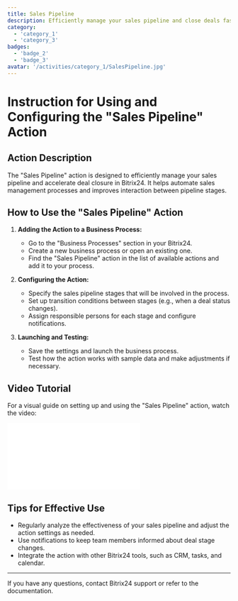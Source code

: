 ```yaml
---
title: Sales Pipeline
description: Efficiently manage your sales pipeline and close deals faster.
category:
  - 'category_1'
  - 'category_3'
badges:
  - 'badge_2'
  - 'badge_3'
avatar: '/activities/category_1/SalesPipeline.jpg'
---
```

# Instruction for Using and Configuring the "Sales Pipeline" Action

## Action Description

The "Sales Pipeline" action is designed to efficiently manage your sales pipeline and accelerate deal closure in Bitrix24. It helps automate sales management processes and improves interaction between pipeline stages.

## How to Use the "Sales Pipeline" Action

1. **Adding the Action to a Business Process:**
	- Go to the "Business Processes" section in your Bitrix24.
	- Create a new business process or open an existing one.
	- Find the "Sales Pipeline" action in the list of available actions and add it to your process.

2. **Configuring the Action:**
	- Specify the sales pipeline stages that will be involved in the process.
	- Set up transition conditions between stages (e.g., when a deal status changes).
	- Assign responsible persons for each stage and configure notifications.

3. **Launching and Testing:**
	- Save the settings and launch the business process.
	- Test how the action works with sample data and make adjustments if necessary.

## Video Tutorial

For a visual guide on setting up and using the "Sales Pipeline" action, watch the video:

<iframe
  class="aspect-video"
  src="//www.youtube.com/embed/OyzJd8BcTfY?feature=oembed&rel=0"
  frameborder="0"
  allow="accelerometer; autoplay; encrypted-media; gyroscope; picture-in-picture"
  allowfullscreen>
</iframe>

## Tips for Effective Use

- Regularly analyze the effectiveness of your sales pipeline and adjust the action settings as needed.
- Use notifications to keep team members informed about deal stage changes.
- Integrate the action with other Bitrix24 tools, such as CRM, tasks, and calendar.

---

If you have any questions, contact Bitrix24 support or refer to the documentation.
